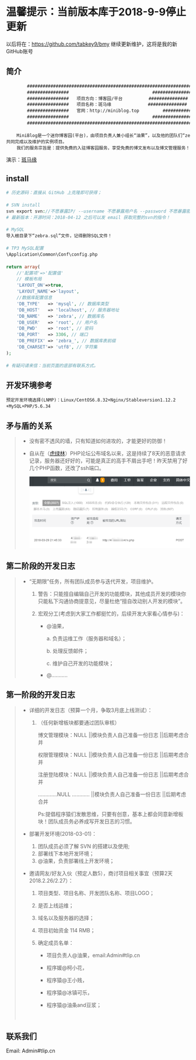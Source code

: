 # 温馨提示：当前版本库于2018-9-9停止更新

以后将在：https://github.com/tabkey9/bmy 继续更新维护，这将是我的新GitHub账号

## 简介

```html
        #######################################################################
        ################                           		###############
        ################   项目方向：博客园/平台   		###############
        ################   项目名称：斑马缘        		 ###############
        ################   官网：http://miniblog.top 	      ##################
        ################                          		###############
        #######################################################################
        
	MiniBlog是一个迷你博客园(平台)，由项目负责人兼小组长“油果”，以及他的团队们“zebra”（斑马）开发小组
共同完成以及维护的实例项目。
	我们的服务宗旨是：提供免费的入驻博客园服务，享受免费的博文发布以及博文管理服务！MiniBlog欢迎您的入驻！
```
演示：[斑马缘](http://miniblog.top)



## install
```php
# 历史源码：直接从 GitHub 上克隆即可获得；

# SVN install
svn export svn://不愿暴露IP/ --username 不愿暴露用户名 --password 不愿暴露密码 --no-auth-cache  --force
# 最新版本：开源时间：2018-04-12 之后可以发 email 获取完整的svn的指令！

# MySQL 
导入根目录下“zebra.sql”文件，记得删除SQL文件！

# TP3 MySQL配置
\Application\Common\Conf\config.php

return array(
	//'配置项'=>'配置值'
	// 模板布局
	'LAYOUT_ON'=>true,
	'LAYOUT_NAME'=>'layout',
	//数据库配置信息
	'DB_TYPE'   => 'mysql', // 数据库类型
	'DB_HOST'   => 'localhost', // 服务器地址
	'DB_NAME'   => 'zebra', // 数据库名
	'DB_USER'   => 'root', // 用户名
	'DB_PWD'    => 'root', // 密码
	'DB_PORT'   => 3306, // 端口
	'DB_PREFIX' => 'zebra_', // 数据库表前缀 
	'DB_CHARSET'=> 'utf8', // 字符集
);

# 有疑问请来信：当前页面的底部有联系方式。
```



## 开发环境参考

`预定开发环境选择(LNMP)：Linux/CentOS6.8.32+Nginx/Stableversion1.12.2 +MySQL+PHP/5.6.34`



## 矛与盾的关系

> * 没有密不透风的墙，只有知道如何进攻的，才能更好的防御！
>
> * 自从在（[虎绿林](https://hu60.net)）PHP论坛公布域名以来，这是持续了8天的恶意请求记录，服务器还好好的，可能是真正的高手不屑出手吧！昨天禁用了好几个PHP函数，还改了ssh端口。
>
>   ![持续8天的攻防记录_20180330162304](./持续8天的攻防记录_20180330162304.png)



## 第二阶段的开发日志

> * “无期限”任务，所有团队成员参与迭代开发，项目维护。
>
>   1. 警告：只能擅自编辑自己开发的功能模块，其他成员开发的模块你只能私下沟通协商提意见，尽量杜绝“擅自改动别人开发的模块”。
>
>   2. 宏观分工(考虑到大家工作都挺忙的，后续开发大家看心情参与)：
>
>      * @油果，
>
>        a. 负责运维工作（服务器和域名）；
>
>        b. 处理反馈邮件；
>
>        c. 维护自己开发的功能模块；
>
>      * ​@...........


## 第一阶段的开发日志

> * 详细的开发日志（预算一个月，争取3月底上线测试）：
>
>   1. （任何新增板块都要通过团队审核）
>
>      博文管理模块：NULL ||模块负责人自己准备一份日志  ||后期考虑合并
>
>      权限管理模块：NULL ||模块负责人自己准备一份日志  ||后期考虑合并
>
>      注册登陆模块：NULL ||模块负责人自己准备一份日志  ||后期考虑合并
>
>      .............NULL	............ ||模块负责人自己准备一份日志  ||后期考虑合并
>
>      Ps:提倡程序猿们发散思维，只要有创意，基本上都会同意新增板块！团队成员务必养成写开发日志的习惯。
>
> * 部署开发环境(2018-03-01)：
>
>   1. 团队成员必须了解 SVN 的搭建以及使用;
>   2. 部署线下本地开发环境；
>   3. @油果，负责部署线上开发环境；
>
> * 邀请网友/好友入伙（预定人数5），商讨项目相关事宜（预算2天2018.2.26/2.27）：
>
>   1. 项目类型、项目名称、开发团队名称、项目LOGO；
>
>   2. 是否上线运维；
>
>   3. 域名以及服务器的选择；
>
>   4. 项目初始资金 114 RMB；
>
>   5. 确定成员名单：
>
>      + 项目负责人@油果，email:Admin#tlip.cn
>
>      + 程序媛@柯小花，
>
>      + 程序猿@王小贱，
>
>      + 程序猿@冰镇可乐，
>
>      + 程序猿@油条and豆浆；
>
>        ​

## 联系我们

Email: Admin#tlip.cn
